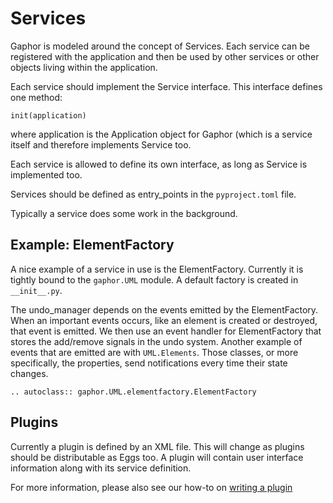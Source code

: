 # Services

Gaphor is modeled around the concept of Services. Each service can be
registered with the application and then be used by other services or
other objects living within the application.

Each service should implement the Service interface. This interface
defines one method:

    init(application)

where application is the Application object for Gaphor (which is a
service itself and therefore implements Service too.

Each service is allowed to define its own interface, as long as Service
is implemented too.

Services should be defined as entry_points in the `pyproject.toml` file.

Typically a service does some work in the background.

## Example: ElementFactory

A nice example of a service in use is the ElementFactory. Currently it is
tightly bound to the `gaphor.UML` module. A default factory is created in
`__init__.py`.

The undo_manager depends on the events emitted by the ElementFactory. When an
important events occurs, like an element is created or destroyed, that event is
emitted. We then use an event handler for ElementFactory that stores the
add/remove signals in the undo system. Another example of events that are
emitted are with `UML.Elements`. Those classes, or more specifically, the
properties, send notifications every time their state changes.

```eval_rst
.. autoclass:: gaphor.UML.elementfactory.ElementFactory
```

## Plugins

Currently a plugin is defined by an XML file. This will change as
plugins should be distributable as Eggs too. A plugin will contain user
interface information along with its service definition.

For more information, please also see our how-to on [writing a
plugin](https://gaphor.org/pages/writing-a-plugin.html)
